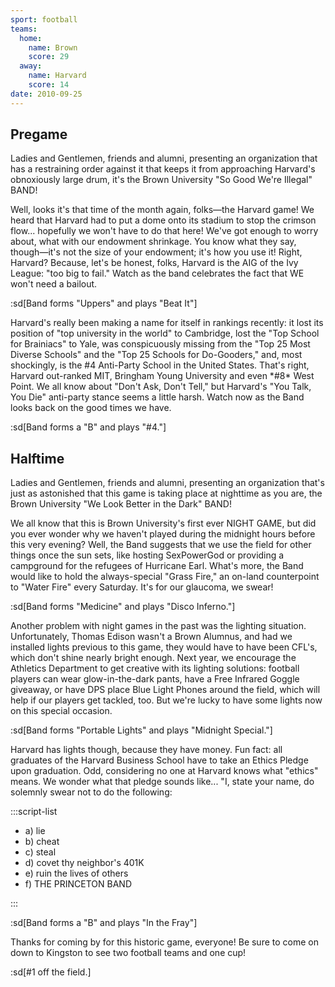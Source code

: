 ```yaml
---
sport: football
teams:
  home:
    name: Brown
    score: 29
  away:
    name: Harvard
    score: 14
date: 2010-09-25
---
```


## Pregame

Ladies and Gentlemen, friends and alumni, presenting an organization that has a restraining order against it that keeps it from approaching Harvard's obnoxiously large drum, it's the Brown University "So Good We're Illegal" BAND!

Well, looks it's that time of the month again, folks—the Harvard game! We heard that Harvard had to put a dome onto its stadium to stop the crimson flow... hopefully we won't have to do that here! We've got enough to worry about, what with our endowment shrinkage. You know what they say, though—it's not the size of your endowment; it's how you use it! Right, Harvard? Because, let's be honest, folks, Harvard is the AIG of the Ivy League: "too big to fail." Watch as the band celebrates the fact that WE won't need a bailout.

:sd[Band forms "Uppers" and plays "Beat It"]

Harvard's really been making a name for itself in rankings recently: it lost its position of "top university in the world" to Cambridge, lost the "Top School for Brainiacs" to Yale, was conspicuously missing from the "Top 25 Most Diverse Schools" and the "Top 25 Schools for Do-Gooders," and, most shockingly, is the #4 Anti-Party School in the United States. That's right, Harvard out-ranked MIT, Bringham Young University and even \*#8\* West Point. We all know about "Don't Ask, Don't Tell," but Harvard's "You Talk, You Die" anti-party stance seems a little harsh. Watch now as the Band looks back on the good times we have.

:sd[Band forms a "B" and plays "#4."]

## Halftime

Ladies and Gentlemen, friends and alumni, presenting an organization that's just as astonished that this game is taking place at nighttime as you are, the Brown University "We Look Better in the Dark" BAND!

We all know that this is Brown University's first ever NIGHT GAME, but did you ever wonder why we haven't played during the midnight hours before this very evening? Well, the Band suggests that we use the field for other things once the sun sets, like hosting SexPowerGod or providing a campground for the refugees of Hurricane Earl. What's more, the Band would like to hold the always-special "Grass Fire," an on-land counterpoint to "Water Fire" every Saturday. It's for our glaucoma, we swear!

:sd[Band forms "Medicine" and plays "Disco Inferno."]

Another problem with night games in the past was the lighting situation. Unfortunately, Thomas Edison wasn't a Brown Alumnus, and had we installed lights previous to this game, they would have to have been CFL's, which don't shine nearly bright enough. Next year, we encourage the Athletics Department to get creative with its lighting solutions: football players can wear glow-in-the-dark pants, have a Free Infrared Goggle giveaway, or have DPS place Blue Light Phones around the field, which will help if our players get tackled, too. But we're lucky to have some lights now on this special occasion.

:sd[Band forms "Portable Lights" and plays "Midnight Special."]

Harvard has lights though, because they have money. Fun fact: all graduates of the Harvard Business School have to take an Ethics Pledge upon graduation. Odd, considering no one at Harvard knows what "ethics" means. We wonder what that pledge sounds like... "I, state your name, do solemnly swear not to do the following:

:::script-list

- a) lie
- b) cheat
- c) steal
- d) covet thy neighbor's 401K
- e) ruin the lives of others
- f) THE PRINCETON BAND

:::

:sd[Band forms a "B" and plays "In the Fray"]

Thanks for coming by for this historic game, everyone! Be sure to come on down to Kingston to see two football teams and one cup!

:sd[#1 off the field.]

